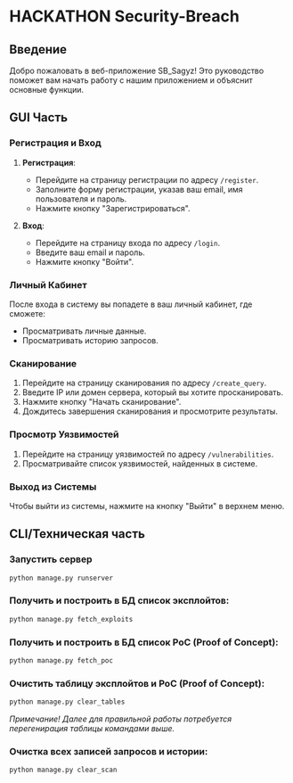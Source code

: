 # HACKATHON Security-Breach

## Введение
Добро пожаловать в веб-приложение SB_Sagyz! Это руководство поможет вам начать работу с нашим приложением и объяснит основные функции.

## GUI Часть

### Регистрация и Вход
1. **Регистрация**:
   - Перейдите на страницу регистрации по адресу `/register`.
   - Заполните форму регистрации, указав ваш email, имя пользователя и пароль.
   - Нажмите кнопку "Зарегистрироваться".

2. **Вход**:
   - Перейдите на страницу входа по адресу `/login`.
   - Введите ваш email и пароль.
   - Нажмите кнопку "Войти".

### Личный Кабинет
После входа в систему вы попадете в ваш личный кабинет, где сможете:
- Просматривать личные данные.
- Просматривать историю запросов.

### Сканирование
1. Перейдите на страницу сканирования по адресу `/create_query`.
2. Введите IP или домен сервера, который вы хотите просканировать.
3. Нажмите кнопку "Начать сканирование".
4. Дождитесь завершения сканирования и просмотрите результаты.

### Просмотр Уязвимостей
1. Перейдите на страницу уязвимостей по адресу `/vulnerabilities`.
2. Просматривайте список уязвимостей, найденных в системе.

### Выход из Системы
Чтобы выйти из системы, нажмите на кнопку "Выйти" в верхнем меню.

## CLI/Техническая часть

### Запустить сервер
```bash
python manage.py runserver
```

### Получить и построить в БД список эксплойтов:
```bash
python manage.py fetch_exploits
```

### Получить и построить в БД список PoC (Proof of Concept):
```bash
python manage.py fetch_poc
```

### Очистить таблицу эксплойтов и PoC (Proof of Concept):
```bash
python manage.py clear_tables
```
*Примечание! Далее для правильной работы потребуется перегенирация таблицы командами выше.*

### Очистка всех записей запросов и истории:
```bash
python manage.py clear_scan
```
